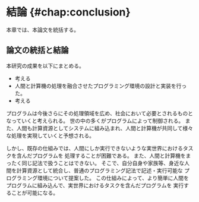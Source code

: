 # 結論 {#chap:conclusion}

本章では、本論文を統括する。

## 論文の統括と結論

本研究の成果を以下にまとめる。

- 考える
- 人間と計算機の処理を融合させたプログラミング環境の設計と実装を行った。
- 考える

プログラムは今後さらにその処理領域を広め、社会において必要とされるものとなっていくと考えられる。
世の中の多くがプログラムによって制御される。
また、人間も計算資源としてシステムに組み込まれ、人間と計算機が共同して様々な処理を実現していくと予想される。

しかし、既存の仕組みでは、人間にしか実行できないような実世界におけるタスクを含んだプログラムを
処理することが困難である。
また、人間と計算機をまったく同じ記法で扱うことはできない。
そこで、自分自身や家族等、身近な人間を計算資源として統合し、普通のプログラミング記法で記述・実行可能な
プログラミング環境について提案した。
この仕組みによって、より簡単に人間をプログラムに組み込んで、実世界におけるタスクを含んだプログラムを
実行することが可能になる。

<!-- 今後はどうする？ -->
